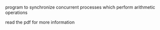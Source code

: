 program to synchronize concurrent processes which perform arithmetic operations

read the pdf for more information
